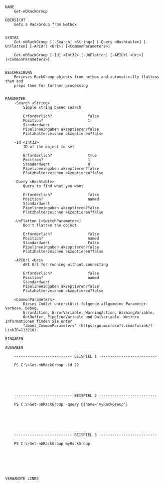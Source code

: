 ﻿```

NAME
    Get-nbRackGroup
    
ÜBERSICHT
    Gets a RackGroup from Netbox
    
    
SYNTAX
    Get-nbRackGroup [[-Search] <String>] [-Query <Hashtable>] [-UnFlatten] [-APIUrl <Uri>] [<CommonParameters>]
    
    Get-nbRackGroup [-Id] <Int32> [-UnFlatten] [-APIUrl <Uri>] [<CommonParameters>]
    
    
BESCHREIBUNG
    Rerieves RackGroup objects from netbox and automatically flattens them and
    preps them for further processing
    

PARAMETER
    -Search <String>
        Simple string based search
        
        Erforderlich?                false
        Position?                    1
        Standardwert                 
        Pipelineeingaben akzeptieren?false
        Platzhalterzeichen akzeptieren?false
        
    -Id <Int32>
        ID of the object to set
        
        Erforderlich?                true
        Position?                    1
        Standardwert                 0
        Pipelineeingaben akzeptieren?false
        Platzhalterzeichen akzeptieren?false
        
    -Query <Hashtable>
        Query to find what you want
        
        Erforderlich?                false
        Position?                    named
        Standardwert                 
        Pipelineeingaben akzeptieren?false
        Platzhalterzeichen akzeptieren?false
        
    -UnFlatten [<SwitchParameter>]
        Don't flatten the object
        
        Erforderlich?                false
        Position?                    named
        Standardwert                 False
        Pipelineeingaben akzeptieren?false
        Platzhalterzeichen akzeptieren?false
        
    -APIUrl <Uri>
        API Url for running without connecting
        
        Erforderlich?                false
        Position?                    named
        Standardwert                 
        Pipelineeingaben akzeptieren?false
        Platzhalterzeichen akzeptieren?false
        
    <CommonParameters>
        Dieses Cmdlet unterstützt folgende allgemeine Parameter: Verbose, Debug,
        ErrorAction, ErrorVariable, WarningAction, WarningVariable,
        OutBuffer, PipelineVariable und OutVariable. Weitere Informationen finden Sie unter 
        "about_CommonParameters" (https:/go.microsoft.com/fwlink/?LinkID=113216). 
    
EINGABEN
    
AUSGABEN
    
    -------------------------- BEISPIEL 1 --------------------------
    
    PS C:\>Get-nbRackGroup -id 22
    
    
    
    
    
    
    -------------------------- BEISPIEL 2 --------------------------
    
    PS C:\>Get-nbRackGroup -query @{name='myRackGroup'}
    
    
    
    
    
    
    -------------------------- BEISPIEL 3 --------------------------
    
    PS C:\>Get-nbRackGroup myRackGroup
    
    
    
    
    
    
    
VERWANDTE LINKS



```

